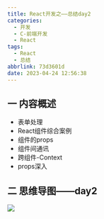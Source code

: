 ```yaml
---
title: React开发之——总结day2
categories:
  - 开发
  - C-前端开发
  - React
tags:
  - React
  - 总结
abbrlink: 73d3601d
date: 2023-04-24 12:56:38
---
```

## 一 内容概述

* 表单处理
* React组件综合案例
* 组件的props
* 组件间通讯
* 跨组件-Context
* props深入

<!--more-->

## 二 思维导图——day2
![][1]


[1]:https://raw.githubusercontent.com/PGzxc/CDN/master/blog-react/react-summary-day2.png

